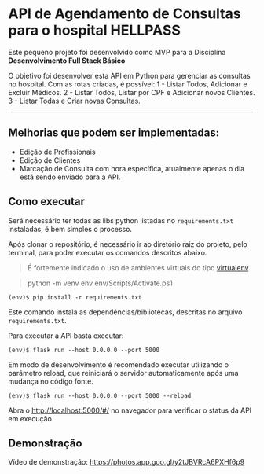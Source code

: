 # API de Agendamento de Consultas para o hospital HELLPASS

Este pequeno projeto foi desenvolvido como MVP para a Disciplina **Desenvolvimento Full Stack Básico** 

O objetivo foi desenvolver esta API em Python para gerenciar as consultas no hospital.
Com as rotas criadas, é possível:
1 - Listar Todos, Adicionar e Excluir Médicos.
2 - Listar Todos, Listar por CPF e Adicionar novos Clientes.
3 - Listar Todas e Criar novas Consultas. 

---

## Melhorias que podem ser implementadas:
- Edição de Profissionais
- Edição de Clientes
- Marcação de Consulta com hora específica, atualmente apenas o dia está sendo enviado para a API.

## Como executar

Será necessário ter todas as libs python listadas no `requirements.txt` instaladas, é bem simples o processo.

Após clonar o repositório, é necessário ir ao diretório raiz do projeto, pelo terminal, para poder executar os comandos descritos abaixo.

> É fortemente indicado o uso de ambientes virtuais do tipo [virtualenv](https://virtualenv.pypa.io/en/latest/installation.html).

> python -m venv env
> env/Scripts/Activate.ps1  

```
(env)$ pip install -r requirements.txt
```

Este comando instala as dependências/bibliotecas, descritas no arquivo `requirements.txt`.

Para executar a API  basta executar:

```
(env)$ flask run --host 0.0.0.0 --port 5000
```

Em modo de desenvolvimento é recomendado executar utilizando o parâmetro reload, que reiniciará o servidor
automaticamente após uma mudança no código fonte. 

```
(env)$ flask run --host 0.0.0.0 --port 5000 --reload
```

Abra o [http://localhost:5000/#/](http://localhost:5000/#/) no navegador para verificar o status da API em execução.

## Demonstração
Vídeo de demonstração: https://photos.app.goo.gl/y2tJBVRcA6PXHf6p9
